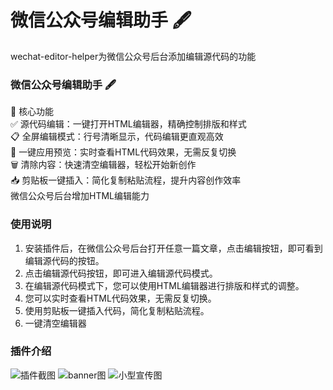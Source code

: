 # 微信公众号编辑助手 🖋️
wechat-editor-helper为微信公众号后台添加编辑源代码的功能

### 微信公众号编辑助手 🖋️
🎯 核心功能<br>
✅ 源代码编辑：一键打开HTML编辑器，精确控制排版和样式 <br>
📋 全屏编辑模式：行号清晰显示，代码编辑更直观高效 <br>
🔄 一键应用预览：实时查看HTML代码效果，无需反复切换<br>
🗑️ 清除内容：快速清空编辑器，轻松开始新创作<br>
📥 剪贴板一键插入：简化复制粘贴流程，提升内容创作效率<br>
微信公众号后台增加HTML编辑能力

### 使用说明
1. 安装插件后，在微信公众号后台打开任意一篇文章，点击编辑按钮，即可看到编辑源代码的按钮。
2. 点击编辑源代码按钮，即可进入编辑源代码模式。
3. 在编辑源代码模式下，您可以使用HTML编辑器进行排版和样式的调整。
4. 您可以实时查看HTML代码效果，无需反复切换。
5. 使用剪贴板一键插入代码，简化复制粘贴流程。
6. 一键清空编辑器

### 插件介绍
![插件截图](https://inshub.oss-cn-beijing.aliyuncs.com/aigc/screenshot-1280x800.png)
![banner图](https://inshub.oss-cn-beijing.aliyuncs.com/aigc/promo-banner-1400x560.png)
![小型宣传图](https://inshub.oss-cn-beijing.aliyuncs.com/aigc/small-440x280.png)
